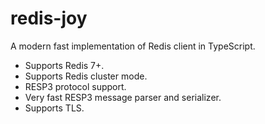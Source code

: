 # redis-joy

A modern fast implementation of Redis client in TypeScript.

- Supports Redis 7+.
- Supports Redis cluster mode.
- RESP3 protocol support.
- Very fast RESP3 message parser and serializer.
- Supports TLS.
